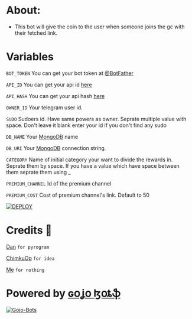 # About:
* This bot will give the coin to the user when someone joins the gc with their fetched link.



# Variables
`BOT_TOKEN` You can get your bot token at [@BotFather](https://t.me/BotFather)

`API_ID` You can get your api id [here](my.telegram.org)

`API_HASH` You can get your api hash [here](my.telegram.org)

`OWNER_ID` Your telegram user id.

`SUDO` Sudoers id. Have same powers as owner. Seprate multiple value with space. Don't leave it blank enter your id if you don't find any sudo

`DB_NAME` Your [MongoDB](https://www.mongodb.com/) name

`DB_URI` Your [MongoDB](https://www.mongodb.com/) connection string.

`CATEGORY` Name of initial category your want to divide the rewards in. Seprate them by space. If you have a value which have space between them seprate them using _


`PREMIUM_CHANNEL` Id of the premium channel

`PREMIUM_COST` Cost of premium channel's link. Default to 50

[![DEPLOY](https://www.herokucdn.com/deploy/button.svg)](https://heroku.com/deploy?template=https://github.com/Gojo-Bots/Member_adder/tree/main)

# Credits 💫
[Dan](https://github.com/delivrance) `for pyrogram`

[ChimkuOp](https://github.com/ChimkuOp) `for idea`

[Me](https://github.com/iamgojoof6eyes) `for nothing`


# Powered by [ɢօʝօ ɮօȶֆ](https://github.com/Gojo-Bots)
[![Gojo-Bots](https://avatarfiles.alphacoders.com/339/339922.jpg)](https://github.com/Gojo-Bots)
